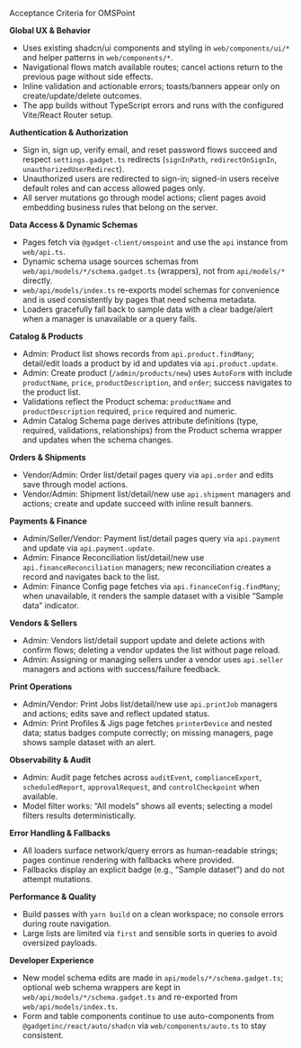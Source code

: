 Acceptance Criteria for OMSPoint

**Global UX & Behavior**
- Uses existing shadcn/ui components and styling in `web/components/ui/*` and helper patterns in `web/components/*`.
- Navigational flows match available routes; cancel actions return to the previous page without side effects.
- Inline validation and actionable errors; toasts/banners appear only on create/update/delete outcomes.
- The app builds without TypeScript errors and runs with the configured Vite/React Router setup.

**Authentication & Authorization**
- Sign in, sign up, verify email, and reset password flows succeed and respect `settings.gadget.ts` redirects (`signInPath`, `redirectOnSignIn`, `unauthorizedUserRedirect`).
- Unauthorized users are redirected to sign-in; signed-in users receive default roles and can access allowed pages only.
- All server mutations go through model actions; client pages avoid embedding business rules that belong on the server.

**Data Access & Dynamic Schemas**
- Pages fetch via `@gadget-client/omspoint` and use the `api` instance from `web/api.ts`.
- Dynamic schema usage sources schemas from `web/api/models/*/schema.gadget.ts` (wrappers), not from `api/models/*` directly.
- `web/api/models/index.ts` re-exports model schemas for convenience and is used consistently by pages that need schema metadata.
- Loaders gracefully fall back to sample data with a clear badge/alert when a manager is unavailable or a query fails.

**Catalog & Products**
- Admin: Product list shows records from `api.product.findMany`; detail/edit loads a product by id and updates via `api.product.update`.
- Admin: Create product (`/admin/products/new`) uses `AutoForm` with include `productName`, `price`, `productDescription`, and `order`; success navigates to the product list.
- Validations reflect the Product schema: `productName` and `productDescription` required, `price` required and numeric.
- Admin Catalog Schema page derives attribute definitions (type, required, validations, relationships) from the Product schema wrapper and updates when the schema changes.

**Orders & Shipments**
- Vendor/Admin: Order list/detail pages query via `api.order` and edits save through model actions.
- Vendor/Admin: Shipment list/detail/new use `api.shipment` managers and actions; create and update succeed with inline result banners.

**Payments & Finance**
- Admin/Seller/Vendor: Payment list/detail pages query via `api.payment` and update via `api.payment.update`.
- Admin: Finance Reconciliation list/detail/new use `api.financeReconciliation` managers; new reconciliation creates a record and navigates back to the list.
- Admin: Finance Config page fetches via `api.financeConfig.findMany`; when unavailable, it renders the sample dataset with a visible “Sample data” indicator.

**Vendors & Sellers**
- Admin: Vendors list/detail support update and delete actions with confirm flows; deleting a vendor updates the list without page reload.
- Admin: Assigning or managing sellers under a vendor uses `api.seller` managers and actions with success/failure feedback.

**Print Operations**
- Admin/Vendor: Print Jobs list/detail/new use `api.printJob` managers and actions; edits save and reflect updated status.
- Admin: Print Profiles & Jigs page fetches `printerDevice` and nested data; status badges compute correctly; on missing managers, page shows sample dataset with an alert.

**Observability & Audit**
- Admin: Audit page fetches across `auditEvent`, `complianceExport`, `scheduledReport`, `approvalRequest`, and `controlCheckpoint` when available.
- Model filter works: “All models” shows all events; selecting a model filters results deterministically.

**Error Handling & Fallbacks**
- All loaders surface network/query errors as human-readable strings; pages continue rendering with fallbacks where provided.
- Fallbacks display an explicit badge (e.g., “Sample dataset”) and do not attempt mutations.

**Performance & Quality**
- Build passes with `yarn build` on a clean workspace; no console errors during route navigation.
- Large lists are limited via `first` and sensible sorts in queries to avoid oversized payloads.

**Developer Experience**
- New model schema edits are made in `api/models/*/schema.gadget.ts`; optional web schema wrappers are kept in `web/api/models/*/schema.gadget.ts` and re-exported from `web/api/models/index.ts`.
- Form and table components continue to use auto-components from `@gadgetinc/react/auto/shadcn` via `web/components/auto.ts` to stay consistent.
